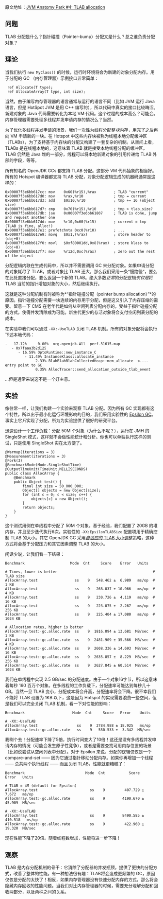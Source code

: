 原文地址：[JVM Anatomy Park #4: TLAB allocation](https://shipilev.net/jvm-anatomy-park/4-tlab-allocation/)

## 问题

TLAB 分配是什么？指针碰撞（Pointer-bump）分配又是什么？总之谁负责分配对象？

## 理论

当我们执行 `new MyClass()` 的时候，运行时环境将会为新建的对象分配内存。用于分配的 GC （内存管理器）示例接口非常简单：

```
 ref Allocate(T type);
 ref AllocateArray(T type, int size);
```

当然，由于编写内存管理器的语言通常与运行的语言不同（比如 JVM 运行 Java 语言，但是 HotSpot JVM 是用 C++ 编写的），所以代码中真实的接口比较晦涩。新建对象的 Java 代码需要转化为本地 VM 代码。这个过程的成本高么？可能会。内存管理器需要处理多线程并发申请内存的情况么？当然。

为了优化多线程并发申请的场景，我们一次性为线程分配整*块*内存，用完了之后再向 VM 申请新的一块。在 Hotspot 中这些内存块被称为线程本地分配缓冲区（TLABs），为了支持基于内存块的分配又构建了一套复杂的机制。从空间上看，TLABs 是在线程本地的，这意味着 TLAB 就是接受本地线程分配的缓冲区。TLAB 仍然是 Java 堆的一部分，线程可以将本地新建对象的引用传递给 TLAB 外部的字段，等等。

所有知名的 OpenJDK GCs 都支持 TLAB 分配。这部分 VM 代码抽象的相当好。所有的 Hotspot 编译器都支持 TLAB 分配，对象分配逻辑生成的机器码通常是这样的：

```
0x00007f3e6bb617cc: mov    0x60(%r15),%rax        ; TLAB "current"
0x00007f3e6bb617d0: mov    %rax,%r10              ; tmp = current
0x00007f3e6bb617d3: add    $0x10,%r10             ; tmp += 16 (object size)
0x00007f3e6bb617d7: cmp    0x70(%r15),%r10        ; tmp > tlab_size?
0x00007f3e6bb617db: jae    0x00007f3e6bb61807     ; TLAB is done, jump and request another one
0x00007f3e6bb617dd: mov    %r10,0x60(%r15)        ; current = tmp (TLAB is fine, alloc!)
0x00007f3e6bb617e1: prefetchnta 0xc0(%r10)        ; ...
0x00007f3e6bb617e9: movq   $0x1,(%rax)            ; store header to (obj+0)
0x00007f3e6bb617f0: movl   $0xf80001dd,0x8(%rax)  ; store klass to (obj+8)
0x00007f3e6bb617f7: mov    %r12d,0xc(%rax)        ; zero out the rest of the object
```

分配逻辑内联在生成代码中，所以并不需要调用 GC 来分配对象。如果申请分配的对象耗尽了 TLAB，或者对象比 TLAB 还大，那么我们采用一条“慢路径”，要么在此处直接分配，要么返回一个新的 TLAB。绝大多数*正常*的分配逻辑*仅仅是*将 TLAB 当前的指针增加对象的大小，然后继续执行。

这就是这种分配机制有时被称为*“指针碰撞分配（pointer bump allocation）”*的原因。指针碰撞分配需要一块连续的内存用于分配，但是这又引入了内存压缩的需要。留意一下 CMS 在老年代是如何从空闲列表分配内存的，受益于指针碰撞分配的方式，使得并发清除成为可能。新生代更少的存活对象将会支付空闲列表分配的成本。

在实验中我们可以通过 `-XX:-UseTLAB` 关闭 TLAB 机制。所有的对象分配将会执行下述本地代码：

```
-   17.12%     0.00%  org.openjdk.All  perf-31615.map
   - 0x7faaa3b2d125
      - 16.59% OptoRuntime::new_instance_C
         - 11.49% InstanceKlass::allocate_instance
              2.33% BlahBlahBlahCollectedHeap::mem_allocate  <---- entry point to GC
              0.35% AllocTracer::send_allocation_outside_tlab_event
```

...但是通常来说这不是一个好主意。

## 实验

像往常一样，让我们构建一个实验来观察 TLAB 分配。因为所有 GC 实现都有这个特性，所以出于最小化运行环境影响的目的，我们采用实验性的 [Epsilon GC](http://openjdk.java.net/jeps/8174901)。事实上它*只*实现了分配，所为为实验提供了很好的研究平台。

迅速设计一个工作负载：分配 50M 个对象（为什么不呢？），运行在 JMH 的 SingleShot 模式，这样就不会做性能统计和分析。你也可以单独执行这样的测试，只是使用 SingleShot 实在太方便了。

```
@Warmup(iterations = 3)
@Measurement(iterations = 3)
@Fork(3)
@BenchmarkMode(Mode.SingleShotTime)
@OutputTimeUnit(TimeUnit.MILLISECONDS)
public class AllocArray {
    @Benchmark
    public Object test() {
        final int size = 50_000_000;
        Object[] objects = new Object[size];
        for (int c = 0; c < size; c++) {
            objects[c] = new Object();
        }
        return objects;
    }
}
```

这个测试用例在单线程中分配了 50M 个对象。基于经验，我们配置了 20GB 的堆内存，并且至少迭代执行6次。实验性的 `-XX:EpsilonTLABSize` 配置项用于精确控制 TLAB 的大小。其它 OpenJDK GC 采用[*自适应的* TLAB 大小调整](https://blogs.oracle.com/daviddetlefs/entry/tlab_sizing_an_annoying_little)策略，这种方式将会基于分配压力和其它因素调整 TLAB 的大小。

闲话少说，让我们看一下结果：

```
Benchmark                     Mode  Cnt     Score    Error   Units

# Times, lower is better                                            # TLAB size
AllocArray.test                 ss    9   548.462 ±  6.989   ms/op  #      1 KB
AllocArray.test                 ss    9   268.037 ± 10.966   ms/op  #      4 KB
AllocArray.test                 ss    9   230.726 ±  4.119   ms/op  #     16 KB
AllocArray.test                 ss    9   223.075 ±  2.267   ms/op  #    256 KB
AllocArray.test                 ss    9   225.404 ± 17.080   ms/op  #   1024 KB

# Allocation rates, higher is better
AllocArray.test:·gc.alloc.rate  ss    9  1816.094 ± 13.681  MB/sec  #      1 KB
AllocArray.test:·gc.alloc.rate  ss    9  2481.909 ± 35.566  MB/sec  #      4 KB
AllocArray.test:·gc.alloc.rate  ss    9  2608.336 ± 14.693  MB/sec  #     16 KB
AllocArray.test:·gc.alloc.rate  ss    9  2635.857 ±  8.229  MB/sec  #    256 KB
AllocArray.test:·gc.alloc.rate  ss    9  2627.845 ± 60.514  MB/sec  #   1024 KB
```

我们在单线程中实现 2.5 GB/sec 的分配速度。由于一个对象16字节，所以这意味着每秒 160 百万个对象。在多线程的工作负载下，分配速率可能达到每秒几十 GB。当然一旦 TLAB 变小，分配成本将会升高，分配速率将会下降。很不幸我们不能将 TLAB 设置为 1KB 以下，这是因为 Hotspot 的实现需要浪费一些空间，但是我们可以完全关闭 TLAB 机制，看一下对性能的影响：

```
Benchmark                      Mode  Cnt     Score   Error    Units

# -XX:-UseTLAB
AllocArray.test                  ss    9  2784.988 ± 18.925   ms/op
AllocArray.test:·gc.alloc.rate   ss    9   580.533 ±  3.342  MB/sec
```

我咧个去！分配速率下降了5倍，执行时间变大了10倍！这还是没有多线程并发申请内存的情况（可能会发生原子性竞争），或者是需要查找可用内存位置的场景（比如说尝试从空闲列表中分配）。对于 Epsilon 来说，分配的逻辑仅仅是一个 compare-and-set —— 因为它通过指针移动分配内存。如果你再增加一个线程 —— 总共两个执行线程 —— 而且关闭 TLAB，性能就更糟糕了：

```
Benchmark                            Mode  Cnt           Score       Error   Units

# TLAB = 4M (default for Epsilon)
AllocArray.test                        ss    9         407.729 ±     7.672   ms/op
AllocArray.test:·gc.alloc.rate         ss    9        4190.670 ±    45.909  MB/sec

# -XX:-UseTLAB
AllocArray.test                        ss    9        8490.585 ±   410.518   ms/op
AllocArray.test:·gc.alloc.rate         ss    9         422.960 ±    19.320  MB/sec
```

现在性能下降了20倍。随着线程数增加，性能将进一步下降！

## 观察

TLAB 是内存分配机制的骨干：它消除了分配器的并发瓶颈，提供了更快的分配方式，改善了整体的性能。有一种想法很有趣：TLAB将会造成更频繁的 GC，原因仅仅是分配的太快了！相反，如果内存管理器没有快速分配内存的方式，那么将会隐藏内存回收的性能问题。当我们对比内存管理器的时候，需要充分理解分配和回收两部分，以及两种之间的关系。
